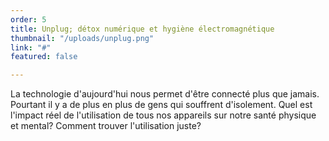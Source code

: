 ```yaml
---
order: 5
title: Unplug; détox numérique et hygiène électromagnétique
thumbnail: "/uploads/unplug.png"
link: "#"
featured: false

---
```

La technologie d'aujourd'hui nous permet d'être connecté plus que jamais. Pourtant il y a de plus en plus de gens qui souffrent d'isolement. Quel est l'impact réel de l'utilisation de tous nos appareils sur notre santé physique et mental? Comment trouver l'utilisation juste?